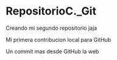 # RepositorioC._Git
Creando mi segundo repositorio jaja 

Mi primera contribucion local para GitHub

Un commit mas desde GitHub la web 
